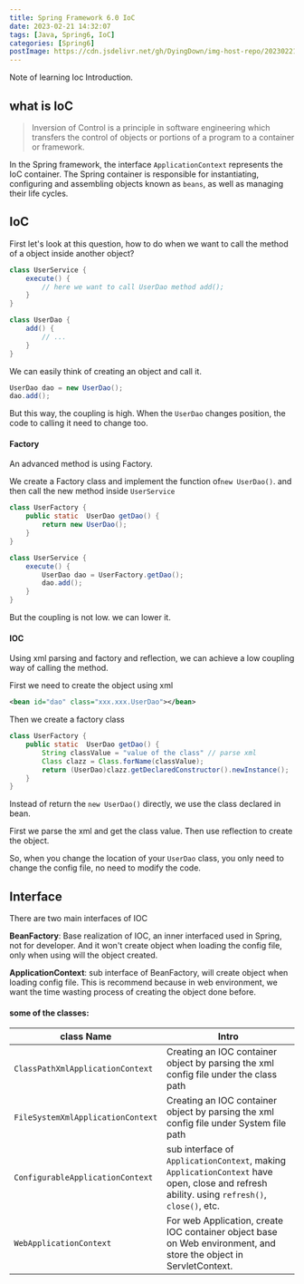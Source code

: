 ```yaml
---
title: Spring Framework 6.0 IoC
date: 2023-02-21 14:32:07
tags: [Java, Spring6, IoC]
categories: [Spring6]
postImage: https://cdn.jsdelivr.net/gh/DyingDown/img-host-repo/202302211617592.jpg
---
```


Note of learning Ioc Introduction.

<!--more-->

## what is IoC

> Inversion of Control is a principle in software engineering which transfers the control of objects or portions of a program to a container or framework. 

In the Spring framework, the interface `ApplicationContext` represents the IoC container. The Spring container is responsible for instantiating, configuring and assembling objects known as `beans`, as well as managing their life cycles.

## IoC 

First let's look at this question, how to do when we want to call the method of a object inside another object?

```java
class UserService {
	execute() {
		// here we want to call UserDao method add();
	}
}

class UserDao {
    add() {
        // ...
    }
}
```

We can easily think of creating an object and call it.

```java
UserDao dao = new UserDao();
dao.add();
```

But this way, the coupling is high. When the `UserDao` changes position, the code to calling it need to change too.

#### Factory

An advanced method is using Factory.

We create a Factory class and implement the  function of`new UserDao()`. and then call the new method inside `UserService`

```java  
class UserFactory {
    public static  UserDao getDao() {
        return new UserDao();
    }
}

class UserService {
	execute() {
		UserDao dao = UserFactory.getDao();
        dao.add();
	}
}
```

But the coupling is not low.  we can lower it.

#### IOC

Using xml parsing and factory and reflection, we can achieve a low coupling way of calling the method.

First we need to create the object using xml

```xml
<bean id="dao" class="xxx.xxx.UserDao"></bean>
```

Then we create a factory class

```java
class UserFactory {
    public static  UserDao getDao() {
        String classValue = "value of the class" // parse xml
        Class clazz = Class.forName(classValue);
        return (UserDao)clazz.getDeclaredConstructor().newInstance();
    }
}
```

Instead of return the `new UserDao()` directly, we use the class declared in bean.

First we parse the xml and get the class value. Then use reflection to create the object.

So, when you change the location of your `UserDao` class, you only need to change the config file, no need to modify the code.

## Interface

There are two main interfaces of IOC

**BeanFactory**: Base realization of IOC, an inner interfaced used in Spring, not for developer. And it won't create object when loading the config file, only when using will the object created.

**ApplicationContext**: sub interface of BeanFactory, will create object when loading config file. This is recommend because in web environment, we want the time wasting process of creating the object done before.

#### some of the classes:

| class Name                        | Intro                                                        |
| --------------------------------- | ------------------------------------------------------------ |
| `ClassPathXmlApplicationContext`  | Creating an IOC container object by parsing the xml config file under the class path |
| `FileSystemXmlApplicationContext` | Creating an IOC container object by parsing the xml config file under System file path |
| `ConfigurableApplicationContext`  | sub interface of `ApplicationContext`, making `ApplicationContext` have open, close and refresh ability. using `refresh()`, `close()`, etc. |
| `WebApplicationContext`           | For web Application, create IOC container object base on Web environment, and store the object in ServletContext. |

